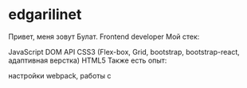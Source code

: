 # edgarilinet
Привет, меня зовут Булат.
Frontend developer
Мой стек:

JavaScript
    DOM API
CSS3 (Flex-box, Grid, bootstrap, bootstrap-react, адаптивная верстка)
HTML5
Также есть опыт:

настройки webpack,
работы с
